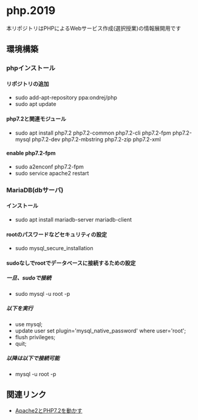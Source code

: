 # php.2019

本リポジトリはPHPによるWebサービス作成(選択授業)の情報展開用です

## 環境構築

### phpインストール

#### リポジトリの追加

- sudo add-apt-repository ppa:ondrej/php
- sudo apt update

#### php7.2と関連モジュール

- sudo apt install php7.2 php7.2-common php7.2-cli php7.2-fpm php7.2-mysql php7.2-dev php7.2-mbstring php7.2-zip php7.2-xml

#### enable php7.2-fpm

- sudo a2enconf php7.2-fpm
- sudo service apache2 restart

### MariaDB(dbサーバ)

#### インストール
- sudo apt install mariadb-server mariadb-client

#### rootのパスワードなどセキュリティの設定
- sudo mysql_secure_installation

#### sudoなしでrootでデータベースに接続するための設定

##### 一旦、sudoで接続
- sudo mysql -u root -p

##### 以下を実行
- use mysql;
- update user set plugin='mysql_native_password' where user='root';
- flush privileges; 
- quit;

##### 以降は以下で接続可能
- mysql -u root -p


## 関連リンク

- [Apache2とPHP7.2を動かす](https://www.yokoweb.net/2018/05/12/ubuntu-18_04-apache2-php72/)
